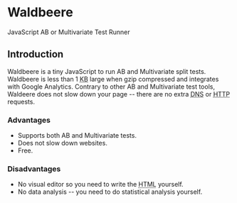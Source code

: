 # Waldbeere

JavaScript AB or Multivariate Test Runner

## Introduction

Waldbeere is a tiny JavaScript to run AB and Multivariate split tests.
Waldbeere is less than 1 <abbr title="Kilobytes">KB</abbr> large when gzip compressed and integrates with Google Analytics. Contrary to other AB and Multivariate test tools, Waldeere does not slow down your page -- there are no extra <abbr title="Domain Name System">DNS</abbr> or <abbr title="HyperText Transfer Protocol">HTTP</abbr> requests.

### Advantages

* Supports both AB and Multivariate tests.
* Does not slow down websites.
* Free.

### Disadvantages

* No visual editor so you need to write the <abbr title="HyperText Markup Language">HTML</abbr> yourself.
* No data analysis -- you need to do statistical analysis yourself.
